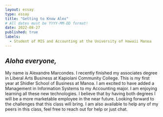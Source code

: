 ```yaml
---
layout: essay
type: essay
title: "Getting to Know Alex"
# All dates must be YYYY-MM-DD format!
date: 2022-08-27
published: true
labels:
  - Student of MIS and Accounting at the University of Hawaii Manoa 
---
```




*Aloha everyone,*
---
My name is Alexandre Marcondes. I recently finished my associates degree in Liberal Arts Business at Kapiolani Community College. This is my first year at Shidler School of Business at Manoa. I am excited to have added a Management in Information Systems to my Accounting major. I am enjoying learning all these new technologies. I believe that by having both degrees I will be a more marketable employee in the near future. Looking forward to the challenges that this class will bring. I am also available to help any of my peers in this class, feel free to reach out for help or just chat. 
